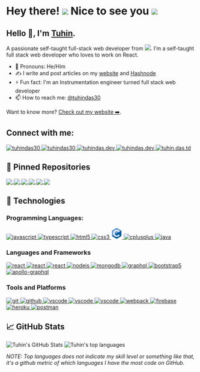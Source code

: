 <h1> Hey there!
<img src="https://media.giphy.com/media/hvRJCLFzcasrR4ia7z/giphy.gif" width="30"> Nice to see you <img src="https://emojis.slackmojis.com/emojis/images/1531849430/4246/blob-sunglasses.gif?1531849430" width="30" />
</h1>

## Hello 👋, I'm [Tuhin](https://tuhindas.dev).

A passionate self-taught full-stack web developer from
<img src="https://image.flaticon.com/icons/png/512/3909/3909444.png" width="15"/>.
I’m a self-taught full stack web developer who loves to work on React.

- 👨 Pronouns: He/Him
- ✍️ I write and post articles on my [website](https://tuhindas.dev/blogs) and [Hashnode](https://tuhindas.hashnode.dev)
- ⚡ Fun fact: I'm an Instrumentation engineer turned full stack web developer
- 📫 How to reach me: [@tuhindas30](https://twitter.com/tuhindas30)

Want to know more? [Check out my website ➡️](https://tuhindas.dev).

## Connect with me:

<p align="left">

<a href="https://twitter.com/tuhindas30" target="_blank">
<img align="center" src="https://cdn.worldvectorlogo.com/logos/twitter-6.svg" alt="tuhindas30" height="30" width="30" />
</a>
<a href="https://linkedin.com/in/tuhindas30" target="_blank">
<img align="center" src="https://cdn.worldvectorlogo.com/logos/linkedin-icon-2.svg" alt="tuhindas30" height="30" width="30" />
</a>
<a href="https://instagram.com/tuhindas.dev" target="_blank">
<img align="center" src="https://cdn.worldvectorlogo.com/logos/instagram-2-1.svg" alt="tuhindas.dev" height="30" width="30" />
</a>
<a href="https://facebook.com/tuhindas.dev" target="_blank">
<img align="center" src="https://cdn.worldvectorlogo.com/logos/facebook-2020-1-1.svg" alt="tuhindas.dev" height="30" width="30" />
</a>
<a href="https://tuhindas.hashnode.dev" target="_blank">
<img align="center" src="https://cdn.worldvectorlogo.com/logos/hashnode.svg" alt="tuhin.das.td" height="30" width="30" />
</a>
</p>

## 📌 Pinned Repositories

<a href="https://github.com/tuhindas30/tuhindas-portfolio">
<img align="center" src="https://github-readme-stats.vercel.app/api/pin/?username=tuhindas30&repo=tuhindas-portfolio&show_owner=true&theme=radical" />
</a>
<a href="https://github.com/tuhindas30/rabibook">
<img align="center" src="https://github-readme-stats.anuraghazra1.vercel.app/api/pin/?username=tuhindas30&repo=rabibook&show_owner=true&theme=radical" />
</a>
<a href="https://github.com/tuhindas30/rabiquiz">
<img align="center" src="https://github-readme-stats.anuraghazra1.vercel.app/api/pin/?username=tuhindas30&repo=rabiquiz&show_owner=true&theme=radical" />
</a>
<a href="https://github.com/tuhindas30/rabitube">
<img align="center" src="https://github-readme-stats.anuraghazra1.vercel.app/api/pin/?username=tuhindas30&repo=rabitube&show_owner=true&theme=radical" />
</a>
<a href="https://github.com/tuhindas30/rabikart">
<img align="center" src="https://github-readme-stats.anuraghazra1.vercel.app/api/pin/?username=tuhindas30&repo=rabikart&show_owner=true&theme=radical" />
</a>
<a href="https://github.com/tuhindas30/rabiui-component-library">
<img align="center" src="https://github-readme-stats.anuraghazra1.vercel.app/api/pin/?username=tuhindas30&repo=rabiui-component-library&show_owner=true&theme=radical" />
</a>

## 🧰 Technologies

### Programming Languages:

<p align="left">

<a href="https://developer.mozilla.org/en-US/docs/Web/JavaScript" target="_blank">
<img src="https://cdn.worldvectorlogo.com/logos/logo-javascript.svg" alt="javascript" width="30" height="30"/>
</a>
<a href="https://www.typescriptlang.org/" target="_blank"> 
<img src="https://cdn.worldvectorlogo.com/logos/typescript.svg" alt="typescript" width="30" height="30"/>
</a>
<a href="https://www.w3.org/html/" target="_blank"> 
<img src="https://cdn.worldvectorlogo.com/logos/html-1.svg" alt="html5" width="30" height="30"/>
</a>
<a href="https://www.w3schools.com/css/" target="_blank">
<img src="https://cdn.worldvectorlogo.com/logos/css-3.svg" alt="css3" width="30" height="30"/>
</a>
<a href="https://www.cprogramming.com/" target="_blank">
<img src="https://raw.githubusercontent.com/devicons/devicon/master/icons/c/c-original.svg" alt="c" width="30" height="30"/>
</a>
<a href="https://www.w3schools.com/cpp/" target="_blank">
<img src="https://cdn.worldvectorlogo.com/logos/c.svg" alt="cplusplus" width="30" height="30"/>
</a>
<a href="https://www.java.com" target="_blank">
<img src="https://cdn.worldvectorlogo.com/logos/java-4.svg" alt="java" width="30" height="30"/>
</a>
</p>

### Languages and Frameworks

<p align="left">

<a href="https://reactjs.org/" target="_blank"> <img src="https://cdn.worldvectorlogo.com/logos/react-2.svg" alt="react" width="30" height="30"/>
</a>
<a href="https://nextjs.org/" target="_blank">
<img src="https://cdn.worldvectorlogo.com/logos/next-js.svg" alt="react" width="30" height="30"/>
</a>
<a href="https://react-redux.js.org/" target="_blank">
<img src="https://cdn.worldvectorlogo.com/logos/redux.svg" alt="react" width="30" height="30"/>
</a>
<a href="https://nodejs.org" target="_blank">
<img src="https://cdn.worldvectorlogo.com/logos/nodejs-icon.svg" alt="nodejs" width="30" height="30"/>
</a>
<a href="https://www.mongodb.com/" target="_blank">
<img src="https://cdn.worldvectorlogo.com/logos/mongodb-icon-1.svg" alt="mongodb" width="30" height="30"/>
</a>
<a href="https://graphql.org" target="_blank">
<img src="https://www.vectorlogo.zone/logos/graphql/graphql-icon.svg" alt="graphql" width="30" height="30"/>
</a>
<a href="https://getbootstrap.com" target="_blank">
<img src="https://cdn.worldvectorlogo.com/logos/bootstrap-5-1.svg" alt="bootstrap5" width="30" height="30"/>
</a>
<a href="https://apollographql.com/" target="_blank">
<img src="https://cdn.worldvectorlogo.com/logos/apollo-graphql-1.svg" alt="apollo-graphql" width="30" height="30"/>
</a>

</p>

### Tools and Platforms

<p align="left">

<a href="https://git-scm.com/" target="_blank">
<img src="https://cdn.worldvectorlogo.com/logos/git-icon.svg" alt="git" width="30" height="30"/>
</a>
<a href="https://github.com/" target="_blank">
<img src="https://cdn.worldvectorlogo.com/logos/github-icon-1.svg" alt="github" width="30" height="30"/>
</a>
<a href="https://code.visualstudio.com/" target="_blank">
<img src="https://cdn.worldvectorlogo.com/logos/visual-studio-code-1.svg" alt="vscode" width="30" height="30"/>
</a>
<a href="https://www.netlify.com/" target="_blank">
<img src="https://cdn.worldvectorlogo.com/logos/netlify.svg" alt="vscode" width="30" height="30"/>
</a>
<a href="https://vercel.com/" target="_blank">
<img src="https://cdn.worldvectorlogo.com/logos/vercel.svg" alt="vscode" width="30" height="30"/>
</a>
<a href="https://webpack.js.org" target="_blank">
<img src="https://cdn.worldvectorlogo.com/logos/webpack-icon.svg" alt="webpack" width="30" height="30"/>
</a>
<a href="https://firebase.google.com/" target="_blank">
<img src="https://cdn.worldvectorlogo.com/logos/firebase-2.svg" alt="firebase" width="30" height="30"/>
</a>
<a href="https://heroku.com" target="_blank">
<img src="https://cdn.worldvectorlogo.com/logos/heroku-4.svg" alt="heroku" width="30" height="30"/>
</a>
<a href="https://postman.com" target="_blank">
<img src="https://www.vectorlogo.zone/logos/getpostman/getpostman-icon.svg" alt="postman" width="30" height="30"/>
</a> 
</p>

## 📈 GitHub Stats

<img align="center" src="https://github-readme-stats.anuraghazra1.vercel.app/api?username=tuhindas30&show_icons=true&include_all_commits=true&theme=radical&hide=issues&count_private=true&line_height=30" alt="Tuhin's GitHub Stats" />

<img align="center" src="https://github-readme-stats.anuraghazra1.vercel.app/api/top-langs/?username=tuhindas30&langs_count=10&layout=compact&theme=radical" alt="Tuhin's top languages" />

_NOTE: Top languages does not indicate my skill level or something like that, it's a github metric of which languages I have the most code on GitHub._

